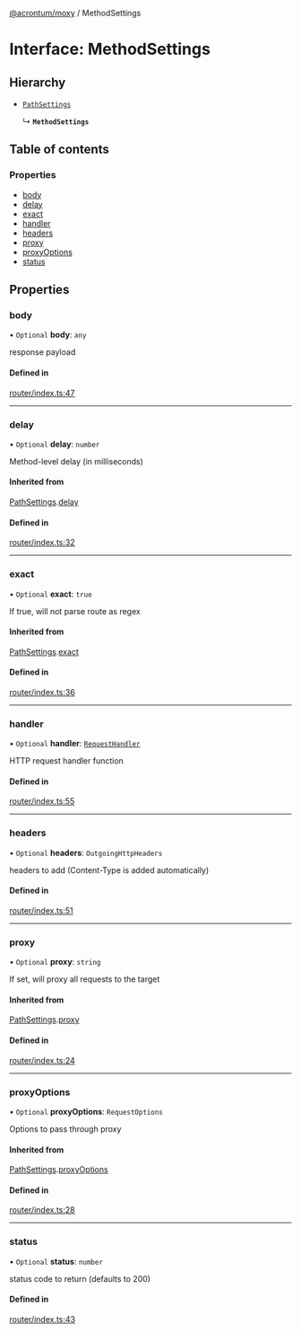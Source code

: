 [@acrontum/moxy](../README.md) / MethodSettings

# Interface: MethodSettings

## Hierarchy

- [`PathSettings`](PathSettings.md)

  ↳ **`MethodSettings`**

## Table of contents

### Properties

- [body](MethodSettings.md#body)
- [delay](MethodSettings.md#delay)
- [exact](MethodSettings.md#exact)
- [handler](MethodSettings.md#handler)
- [headers](MethodSettings.md#headers)
- [proxy](MethodSettings.md#proxy)
- [proxyOptions](MethodSettings.md#proxyoptions)
- [status](MethodSettings.md#status)

## Properties

### body

• `Optional` **body**: `any`

response payload

#### Defined in

[router/index.ts:47](https://github.com/acrontum/moxy/blob/527f192/src/router/index.ts#L47)

___

### delay

• `Optional` **delay**: `number`

Method-level delay (in milliseconds)

#### Inherited from

[PathSettings](PathSettings.md).[delay](PathSettings.md#delay)

#### Defined in

[router/index.ts:32](https://github.com/acrontum/moxy/blob/527f192/src/router/index.ts#L32)

___

### exact

• `Optional` **exact**: ``true``

If true, will not parse route as regex

#### Inherited from

[PathSettings](PathSettings.md).[exact](PathSettings.md#exact)

#### Defined in

[router/index.ts:36](https://github.com/acrontum/moxy/blob/527f192/src/router/index.ts#L36)

___

### handler

• `Optional` **handler**: [`RequestHandler`](../README.md#requesthandler)

HTTP request handler function

#### Defined in

[router/index.ts:55](https://github.com/acrontum/moxy/blob/527f192/src/router/index.ts#L55)

___

### headers

• `Optional` **headers**: `OutgoingHttpHeaders`

headers to add (Content-Type is added automatically)

#### Defined in

[router/index.ts:51](https://github.com/acrontum/moxy/blob/527f192/src/router/index.ts#L51)

___

### proxy

• `Optional` **proxy**: `string`

If set, will proxy all requests to the target

#### Inherited from

[PathSettings](PathSettings.md).[proxy](PathSettings.md#proxy)

#### Defined in

[router/index.ts:24](https://github.com/acrontum/moxy/blob/527f192/src/router/index.ts#L24)

___

### proxyOptions

• `Optional` **proxyOptions**: `RequestOptions`

Options to pass through proxy

#### Inherited from

[PathSettings](PathSettings.md).[proxyOptions](PathSettings.md#proxyoptions)

#### Defined in

[router/index.ts:28](https://github.com/acrontum/moxy/blob/527f192/src/router/index.ts#L28)

___

### status

• `Optional` **status**: `number`

status code to return (defaults to 200)

#### Defined in

[router/index.ts:43](https://github.com/acrontum/moxy/blob/527f192/src/router/index.ts#L43)
